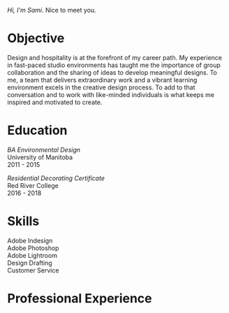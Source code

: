 *Hi, I'm Sami*. Nice to meet you.

# Objective
Design and hospitality is at the forefront of my career path. My experience in fast-paced studio environments has taught me the importance of group collaboration and the sharing of ideas to develop meaningful designs. To me, a team that delivers extraordinary work and a vibrant learning environment excels in the creative design process. To add to that conversation and to work with like-minded individuals is what keeps me inspired and motivated to create.

# Education
*BA Environmental Design*   
University of Manitoba  
2011 - 2015

*Residential Decorating Certificate*   
Red River College  
2016 - 2018  

# Skills
Adobe Indesign  
Adobe Photoshop  
Adobe Lightroom  
Design Drafting  
Customer Service  

# Professional Experience

